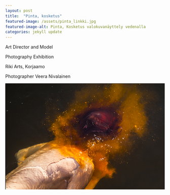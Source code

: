```yaml
---
layout: post
title:  "Pinta, kosketus"
featured-image: /assets/pinta_linkki.jpg
featured-image-alt: Pinta, Kosketus valokuvanäyttely vedenalla
categories: jekyll update
---
```

Art Director and Model

Photography Exhibition

Riki Arts, Korjaamo

Photographer Veera Nivalainen

![alt text](/assets/pinta_linkki.jpg)